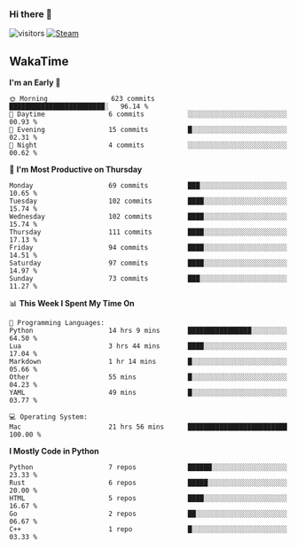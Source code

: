 ### Hi there 👋

![visitors](https://visitor-badge.glitch.me/badge?page_id=zhourunlai)
[![Steam](https://img.shields.io/badge/dynamic/json?url=https%3A%2F%2Fapi.swo.moe%2Fstats%2Fsteamgames%2F76561198285156854&query=count&color=0b1a37&label=Steam&labelColor=134375&logo=steam&suffix=+games&cacheSeconds=3600)](http://steamcommunity.com/profiles/76561198285156854)

## WakaTime
<!--START_SECTION:waka-->
**I'm an Early 🐤** 

```text
🌞 Morning                623 commits         ████████████████████████░   96.14 % 
🌆 Daytime                6 commits           ░░░░░░░░░░░░░░░░░░░░░░░░░   00.93 % 
🌃 Evening                15 commits          █░░░░░░░░░░░░░░░░░░░░░░░░   02.31 % 
🌙 Night                  4 commits           ░░░░░░░░░░░░░░░░░░░░░░░░░   00.62 % 
```
📅 **I'm Most Productive on Thursday** 

```text
Monday                   69 commits          ███░░░░░░░░░░░░░░░░░░░░░░   10.65 % 
Tuesday                  102 commits         ████░░░░░░░░░░░░░░░░░░░░░   15.74 % 
Wednesday                102 commits         ████░░░░░░░░░░░░░░░░░░░░░   15.74 % 
Thursday                 111 commits         ████░░░░░░░░░░░░░░░░░░░░░   17.13 % 
Friday                   94 commits          ████░░░░░░░░░░░░░░░░░░░░░   14.51 % 
Saturday                 97 commits          ████░░░░░░░░░░░░░░░░░░░░░   14.97 % 
Sunday                   73 commits          ███░░░░░░░░░░░░░░░░░░░░░░   11.27 % 
```


📊 **This Week I Spent My Time On** 

```text
💬 Programming Languages: 
Python                   14 hrs 9 mins       ████████████████░░░░░░░░░   64.50 % 
Lua                      3 hrs 44 mins       ████░░░░░░░░░░░░░░░░░░░░░   17.04 % 
Markdown                 1 hr 14 mins        █░░░░░░░░░░░░░░░░░░░░░░░░   05.66 % 
Other                    55 mins             █░░░░░░░░░░░░░░░░░░░░░░░░   04.23 % 
YAML                     49 mins             █░░░░░░░░░░░░░░░░░░░░░░░░   03.77 % 

💻 Operating System: 
Mac                      21 hrs 56 mins      █████████████████████████   100.00 % 
```

**I Mostly Code in Python** 

```text
Python                   7 repos             ██████░░░░░░░░░░░░░░░░░░░   23.33 % 
Rust                     6 repos             █████░░░░░░░░░░░░░░░░░░░░   20.00 % 
HTML                     5 repos             ████░░░░░░░░░░░░░░░░░░░░░   16.67 % 
Go                       2 repos             ██░░░░░░░░░░░░░░░░░░░░░░░   06.67 % 
C++                      1 repo              █░░░░░░░░░░░░░░░░░░░░░░░░   03.33 % 
```




<!--END_SECTION:waka-->
